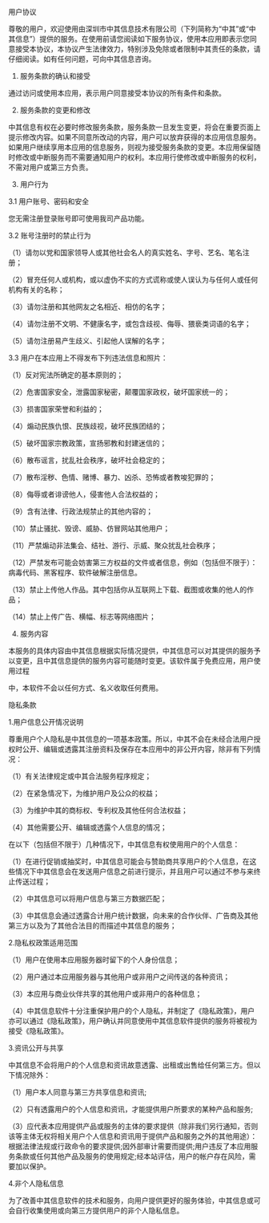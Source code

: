 用户协议

尊敬的用户，欢迎使用由深圳市中其信息技术有限公司（下列简称为“中其”或“中其信息”）提供的服务。在使用前请您阅读如下服务协议，使用本应用即表示您同意接受本协议，本协议产生法律效力，特别涉及免除或者限制中其责任的条款，请仔细阅读。如有任何问题，可向中其信息咨询。

1. 服务条款的确认和接受

通过访问或使用本应用，表示用户同意接受本协议的所有条件和条款。

2. 服务条款的变更和修改

中其信息有权在必要时修改服务条款，服务条款一旦发生变更，将会在重要页面上提示修改内容。如果不同意所改动的内容，用户可以放弃获得的本应用信息服务。如果用户继续享用本应用的信息服务，则视为接受服务条款的变更。本应用保留随时修改或中断服务而不需要通知用户的权利。本应用行使修改或中断服务的权利，不需对用户或第三方负责。

3. 用户行为

3.1 用户账号、密码和安全

您无需注册登录账号即可使用我司产品功能。

3.2 账号注册时的禁止行为

（1）请勿以党和国家领导人或其他社会名人的真实姓名、字号、艺名、笔名注册；

（2）冒充任何人或机构，或以虚伪不实的方式谎称或使人误认为与任何人或任何机构有关的名称；

（3）请勿注册和其他网友之名相近、相仿的名字；

（4）请勿注册不文明、不健康名字，或包含歧视、侮辱、猥亵类词语的名字；

（5）请勿注册易产生歧义、引起他人误解的名字；

3.3 用户在本应用上不得发布下列违法信息和照片：

（1）反对宪法所确定的基本原则的；

（2）危害国家安全，泄露国家秘密，颠覆国家政权，破坏国家统一的；

（3）损害国家荣誉和利益的；

（4）煽动民族仇恨、民族歧视，破坏民族团结的；

（5）破坏国家宗教政策，宣扬邪教和封建迷信的；

（6）散布谣言，扰乱社会秩序，破坏社会稳定的；

（7）散布淫秽、色情、赌博、暴力、凶杀、恐怖或者教唆犯罪的；

（8）侮辱或者诽谤他人，侵害他人合法权益的；

（9）含有法律、行政法规禁止的其他内容的；

（10）禁止骚扰、毁谤、威胁、仿冒网站其他用户；

（11）严禁煽动非法集会、结社、游行、示威、聚众扰乱社会秩序；

（12）严禁发布可能会妨害第三方权益的文件或者信息，例如（包括但不限于）：病毒代码、黑客程序、软件破解注册信息。

（13）禁止上传他人作品。其中包括你从互联网上下载、截图或收集的他人的作品；

（14）禁止上传广告、横幅、标志等网络图片；

4. 服务内容

本服务的具体内容由中其信息根据实际情况提供，中其信息可以对其提供的服务予以变更，且中其信息提供的服务内容可能随时变更。该软件属于免费应用，用户使用过程

中，本软件不会以任何方式、名义收取任何费用。

隐私条款

1.用户信息公开情况说明

尊重用户个人隐私是中其信息的一项基本政策。所以，中其不会在未经合法用户授权时公开、编辑或透露其注册资料及保存在本应用中的非公开内容，除非有下列情况：

（1）有关法律规定或中其合法服务程序规定；

（2）在紧急情况下，为维护用户及公众的权益；

（3）为维护中其的商标权、专利权及其他任何合法权益；

（4）其他需要公开、编辑或透露个人信息的情况；

在以下（包括但不限于）几种情况下，中其信息有权使用用户的个人信息：

（1）在进行促销或抽奖时，中其信息可能会与赞助商共享用户的个人信息，在这些情况下中其信息会在发送用户信息之前进行提示，并且用户可以通过不参与来终止传送过程；

（2）中其信息可以将用户信息与第三方数据匹配；

（3）中其信息会通过透露合计用户统计数据，向未来的合作伙伴、广告商及其他第三方以及为了其他合法目的而描述中其信息的服务；

2.隐私权政策适用范围

（1）用户在使用本应用服务器时留下的个人身份信息；

（2）用户通过本应用服务器与其他用户或非用户之间传送的各种资讯；

（3）本应用与商业伙伴共享的其他用户或非用户的各种信息；

（4）中其信息软件十分注重保护用户的个人隐私，并制定了《隐私政策》，用户亦可以通过《隐私政策》，用户确认并同意使用中其信息软件提供的服务将被视为接受《隐私政策》。

3.资讯公开与共享

中其信息不会将用户的个人信息和资讯故意透露、出租或出售给任何第三方。但以下情况除外：

（1）用户本人同意与第三方共享信息和资讯;

（2）只有透露用户的个人信息和资讯，才能提供用户所要求的某种产品和服务;

（3）应代表本应用提供产品或服务的主体的要求提供（除非我们另行通知，否则该等主体无权将相关用户个人信息和资讯用于提供产品和服务之外的其他用途）：根据法律法规或行政命令的要求提供;因外部审计需要而提供;用户违反了本应用服务条款或任何其他产品及服务的使用规定;经本站评估，用户的帐户存在风险，需要加以保护。

4.非个人隐私信息

为了改善中其信息软件的技术和服务，向用户提供更好的服务体验，中其信息或可会自行收集使用或向第三方提供用户的非个人隐私信息。